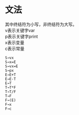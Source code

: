 # 文法

<p>
其中终结符为小写，非终结符为大写。<br>
v表示关键字var<br>
p表示关键字print<br>
x表示变量<br>
c表示常量<br>
</p>

```
S→vx
S→x=E
S→vx=E
S→px
E→E+T
E→E-T
E→T
T→T*F
T→T/F
T→F
F→(E)
F→x
F→c
```